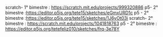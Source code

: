 scratch- 1° bimestre : https://scratch.mit.edu/projects/999320886
p5- 2° bimestre :https://editor.p5js.org/tete15/sketches/eGmxURD1c
p5 - 2° bimestre :https://editor.p5js.org/tete15/sketches/1J6yOt03i
scratch- 2° bimestre : https://scratch.mit.edu/projects/1041818763
p5 - 2° bimestre : https://editor.p5js.org/tetefeliz010/sketches/frq-3e78Y
